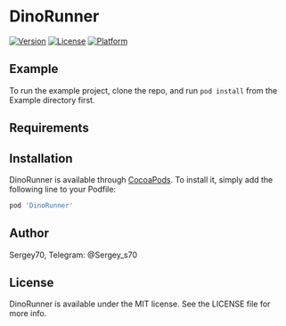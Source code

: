 # DinoRunner

[![Version](https://img.shields.io/cocoapods/v/DinoRunner.svg?style=flat)](https://cocoapods.org/pods/DinoRunner)
[![License](https://img.shields.io/cocoapods/l/DinoRunner.svg?style=flat)](https://cocoapods.org/pods/DinoRunner)
[![Platform](https://img.shields.io/cocoapods/p/DinoRunner.svg?style=flat)](https://cocoapods.org/pods/DinoRunner)

## Example

To run the example project, clone the repo, and run `pod install` from the Example directory first.

## Requirements

## Installation

DinoRunner is available through [CocoaPods](https://cocoapods.org). To install
it, simply add the following line to your Podfile:

```ruby
pod 'DinoRunner'
```

## Author

Sergey70, Telegram: @Sergey_s70

## License

DinoRunner is available under the MIT license. See the LICENSE file for more info.
